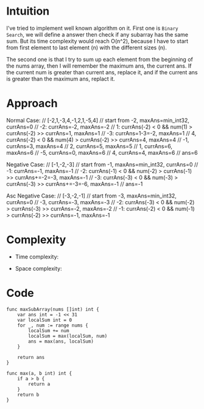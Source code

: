 # Intuition
I've tried to implement well known algorithm on it.
First one is `Binary Search`, we will define a answer then check if any subarray has the same sum. But its time complexity would reach O(n^2), because I have to start from first element to last element (n) with the different sizes (n).

The second one is that I try to sum up each element from the beginning of the nums array, then I will remember the maximum ans, the current ans. If the current num is greater than current ans, replace it, and if the current ans is greater than the maximum ans, replact it.

# Approach
Normal Case:
// [-2,1,-3,4,-1,2,1,-5,4]
// start from -2, maxAns=min_int32, currAns=0
// -2: currAns=-2, maxAns=-2
// 1: currAns(-2) < 0 && num(1) > currAns(-2) >> currAns=1, maxAns=1
// -3: currAns=1-3=-2, maxAns=1
// 4, currAns(-2) < 0 && num(4) > currAns(-2) >> currAns=4, maxAns=4
// -1, currAns=3, maxAns=4
// 2, currAns=5, maxAns=5
// 1, currAns=6, maxAns=6
// -5, currAns=0, maxAns=6
// 4, currAns=4, maxAns=6
// ans=6

Negative Case:
// [-1,-2,-3]
// start from -1, maxAns=min_int32, currAns=0
// -1: currAns=-1, maxAns=-1
// -2: currAns(-1) < 0 && num(-2) > currAns(-1) >> currAns+=-2=-3, maxAns=-1
// -3: currAns(-3) < 0 && num(-3) > currAns(-3) >> currAns+=-3=-6, maxAns=-1
// ans=-1

Asc Negative Case:
// [-3,-2,-1]
// start from -3, maxAns=min_int32, currAns=0
// -3, currAns=-3, maxAns=-3
// -2: currAns(-3) < 0 && num(-2) > currAns(-3) >> currAns=-2, maxAns=-2
// -1: currAns(-2) < 0 && num(-1) > currAns(-2) >> currAns=-1, maxAns=-1


# Complexity
- Time complexity:
<!-- Add your time complexity here, e.g. $$O(n)$$ -->

- Space complexity:
<!-- Add your space complexity here, e.g. $$O(n)$$ -->

# Code
```
func maxSubArray(nums []int) int {
    var ans int = -1 << 31
    var localSum int = 0
    for _, num := range nums {
        localSum += num
        localSum = max(localSum, num)
        ans = max(ans, localSum)
    }

    return ans
}

func max(a, b int) int {
    if a > b {
        return a
    }
    return b
}
```